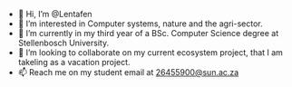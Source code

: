 - 👋 Hi, I’m @Lentafen
- 👀 I’m interested in Computer systems, nature and the agri-sector.
- 🌱 I’m currently in my third year of a BSc. Computer Science degree at Stellenbosch University.
- 💞️ I’m looking to collaborate on my current ecosystem project, that I am takeling as a vacation project.
- 📫 Reach me on my student email at 26455900@sun.ac.za

<!---
Lentafen/Lentafen is a ✨ special ✨ repository because its `README.md` (this file) appears on your GitHub profile.
You can click the Preview link to take a look at your changes.
--->
